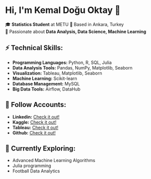# Hi, I'm Kemal Doğu Oktay 👋

🎓 **Statistics Student** at METU
📍 Based in Ankara, Turkey  
🚀 Passionate about **Data Analysis, Data Science, Machine Learning**

## ⚡ Technical Skills:
- **Programming Languages:** Python, R, SQL, Julia  
- **Data Analysis Tools:** Pandas, NumPy, Matplotlib, Seaborn  
- **Visualization:** Tableau, Matplotlib, Seaborn  
- **Machine Learning:** Scikit-learn 
- **Database Management:** MySQL  
- **Big Data Tools:** Airflow, DataHub  

## 🚀 Follow Accounts:

- **Linkedin:** [Check it out!](https://www.linkedin.com/in/kemaldoğuoktay/)
- **Kaggle:** [Check it out!](https://www.kaggle.com/kemaldouoktay)
- **Tableau:** [Check it out!](https://public.tableau.com/app/profile/kemal.do.u/vizzes)
- **Github:** [Check it out!](https://github.com/kemaldoguoktay/kemaldoguoktay/)

## 🌱 Currently Exploring:
- Advanced Machine Learning Algorithms  
- Julia programming  
- Football Data Analytics 

<!---
kemaldoguoktay/kemaldoguoktay is a ✨ special ✨ repository because its `README.md` (this file) appears on your GitHub profile.
You can click the Preview link to take a look at your changes.
--->
